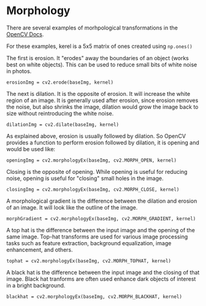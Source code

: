 # Morphology

There are several examples of morhpological transformations in the [OpenCV Docs](https://docs.opencv.org/trunk/d9/d61/tutorial_py_morphological_ops.html).

For these examples, kerel is a 5x5 matrix of ones created using `np.ones()`

The first is erosion. It "erodes" away the boundaries of an object (works best on white objects). This can be used to reduce small bits of white noise in photos.

`erosionImg = cv2.erode(baseImg, kernel)`

The next is dilation. It is the opposite of erosion. It will increase the white region of an image. It is generally used after erosion, since erosion removes the noise, but also shrinks the image, dilation would grow the image back to size without reintroducing the white noise.

`dilationImg = cv2.dilate(baseImg, kernel)`

As explained above, erosion is usually followed by dilation. So OpenCV provides a function to perform erosion followed by dilation, it is opening and would be used like:

`openingImg = cv2.morphologyEx(baseImg, cv2.MORPH_OPEN, kernel)`

Closing is the opposite of opening. While opening is useful for reducing noise, opening is useful for "closing" small holes in the image.

`closingImg = cv2.morphologyEx(baseImg, cv2.MORPH_CLOSE, kernel)`

A morphological gradient is the difference between the dilation and erosion of an image. It will look like the outline of the image.

`morphGradient = cv2.morphologyEx(baseImg, cv2.MORPH_GRADIENT, kernel)`

A top hat is the difference between the input image and the opening of the same image. Top-hat transforms are used for various image processing tasks such as feature extraction, background equalization, image enhancement, and others.

`tophat = cv2.morphologyEx(baseImg, cv2.MORPH_TOPHAT, kernel)`

A black hat is the difference between the input image and the closing of that image. Black hat tranforms are often used enhance dark objects of interest in a bright background.

`blackhat = cv2.morphologyEx(baseImg, cv2.MORPH_BLACKHAT, kernel)`

